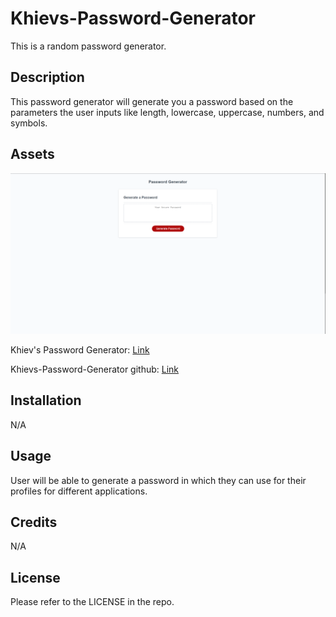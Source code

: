 # Khievs-Password-Generator

This is a random password generator.

## Description

This password generator will generate you a password based on the parameters the user inputs like length, lowercase, uppercase, numbers, and symbols.

## Assets

![Website Appearance](/images/website.png)

Khiev's Password Generator: [Link](https://chrissnakhiev.github.io/Khievs-Password-Generator/)

Khievs-Password-Generator github: [Link](https://github.com/ChrissnaKhiev/Khievs-Password-Generator/)

## Installation

N/A

## Usage

User will be able to generate a password in which they can use for their profiles for different applications.

## Credits

N/A

## License

Please refer to the LICENSE in the repo.
